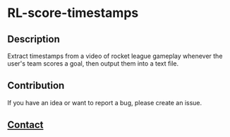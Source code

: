 # RL-score-timestamps

## Description
 
Extract timestamps from a video of rocket league gameplay whenever the user's team scores a goal, then output them into a text file.

## Contribution

If you have an idea or want to report a bug, please create an issue.

## **[Contact](https://coleb.io/contact)**
